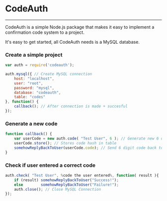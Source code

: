 # CodeAuth
------------
CodeAuth is a simple Node.js package that makes it easy to implement a confirmation code system to a project. 

It's easy to get started, all CodeAuth needs is a MySQL database.

### Create a simple project
``` javascript
var auth = require('codeauth');

auth.mysql({ // Create MySQL connection
	host: "localhost",
	user: "root",
	password: "mysql",
	database: "codeauth",
	table: "codes"
}, function() {
	callback(); // After connection is made + succesful
});
```

### Generate a new code
``` javascript
function callback() {
	var userCode = new auth.code( "Test User", 6 ); // Generate new 6 digit long code for use only by user "Test User"
	userCode.store(); // Stores code hash in table
	somehowReplyBackToUser(userCode.code); // Send 6 digit code back to user to enter, could be a text message or email
}
```

### Check if user entered a correct code
``` javascript
auth.check( "Test User", %code the user entered%, function( result ){ 
	if (result) somehowReplyBackToUser("Success!");
	else        somehowReplyBackToUser("Failure!");
	auth.close(); // Close MySQL Connection
});
```